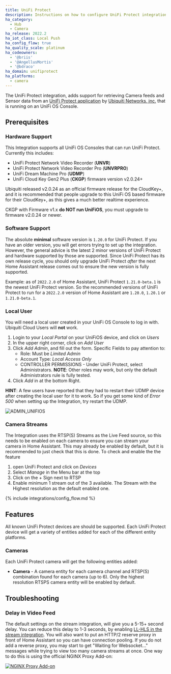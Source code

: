 ```yaml
---
title: UniFi Protect
description: Instructions on how to configure UniFi Protect integration by Ubiquiti.
ha_category:
  - Hub
  - Camera
ha_release: 2022.2
ha_iot_class: Local Push
ha_config_flow: true
ha_quality_scale: platinum
ha_codeowners:
  - '@briis'
  - '@AngellusMortis'
  - '@bdraco'
ha_domain: unifiprotect
ha_platforms:
  - camera
---
```


The UniFi Protect integration, adds support for retrieving Camera feeds and Sensor data from an [UniFi Protect application](https://ui.com/camera-security) by [Ubiquiti Networks, inc.](https://www.ui.com/) that is running on an UniFi OS Console.

## Prerequisites

### Hardware Support

This Integration supports all UniFi OS Consoles that can run UniFi Protect. Currently this includes:

* UniFi Protect Network Video Recorder (**UNVR**)
* UniFi Protect Network Video Recorder Pro (**UNVRPRO**)
* UniFi Dream Machine Pro (**UDMP**)
* UniFi Cloud Key Gen2 Plus (**CKGP**) firmware version v2.0.24+

Ubiquiti released v2.0.24 as an official firmware release for the CloudKey+, and it is recommended that people upgrade to this UniFi OS based firmware for their CloudKey+, as this gives a much better realtime experience.

CKGP with Firmware v1.x **do NOT run UniFiOS**, you must upgrade to firmware v2.0.24 or newer.

### Software Support

The absolute **minimal** software version is `1.20.0` for UniFi Protect. If you have an older version, you will get errors trying to set up the integration. However, the general advice is the latest 2 minor versions of UniFi Protect and hardware supported by those are supported. Since UniFi Protect has its own release cycle, you should only upgrade UniFi Protect _after_ the next Home Assistant release comes out to ensure the new version is fully supported.

Example: as of `2022.2.0` of Home Assistant, UniFi Protect `1.21.0-beta.1` is the newest UniFi Protect version. So the recommended versions of UniFi Protect to run for a `2022.2.0` version of Home Assistant are `1.20.0`, `1.20.1` or `1.21.0-beta.1`.

### Local User

You will need a local user created in your UniFi OS Console to log in with. Ubiquiti Cloud Users will **not** work.

1. Login to your *Local Portal* on your UniFiOS device, and click on *Users*
1. In the upper right corner, click on *Add User*
1. Click *Add Admin*, and fill out the form. Specific Fields to pay attention to:
    * Role: Must be *Limited Admin*
    * Account Type: *Local Access Only*
    * CONTROLLER PERMISSIONS - Under UniFi Protect, select Administrators. **NOTE**: Other roles may work, but only the default Administrators rule is fully tested.
1. Click *Add* in at the bottom Right.

**HINT**: A few users have reported that they had to restart their UDMP device after creating the local user for it to work. So if you get some kind of *Error 500* when setting up the Integration, try restart the UDMP.

![ADMIN_UNIFIOS](/images/integrations/unifiprotect/unifi_os_admin.png)

### Camera Streams

The Integration uses the RTSP(S) Streams as the Live Feed source, so this needs to be enabled on each camera to ensure you can stream your camera in Home Assistant. This may already be enabled by default, but it is recommended to just check that this is done. To check and enable the the feature

1. open UniFi Protect and click on *Devices*
1. Select *Manage* in the Menu bar at the top
1. Click on the + Sign next to RTSP
1. Enable minimum 1 stream out of the 3 available. The Stream with the Highest resolution as the default enabled one.

{% include integrations/config_flow.md %}

## Features

All known UniFi Protect devices are should be supported. Each UniFi Protect device will get a variety of entities added for each of the different entity platforms.

### Cameras

Each UniFi Protect camera will get the following entities added:

* **Camera** - A camera entity for each camera channel and RTSP(S) combination found for each camera (up to 6). Only the highest resolution RTSPS camera entity will be enabled by default.

## Troubleshooting

### Delay in Video Feed

The default settings on the stream integration, will give you a 5-15+ second delay. You can reduce this delay to 1-3 seconds, by enabling [LL-HLS in the stream integration](/integrations/stream/#ll-hls). You will also want to put an HTTP/2 reserve proxy in front of Home Assistant so you can have connection pooling. If you do not add a reverse proxy, you may start to get "Waiting for Websocket..." messages while trying to view too many camera streams at once. One way to do this is using the official NGINX Proxy Add-on:

[![NGINX Proxy Add-on](https://my.home-assistant.io/badges/supervisor_addon.svg)](https://my.home-assistant.io/redirect/supervisor_addon/?addon=core_nginx_proxy)
